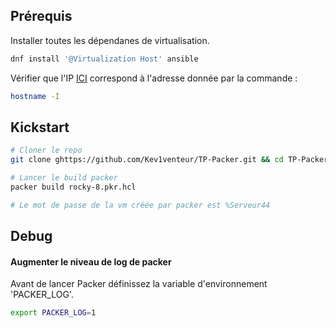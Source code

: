 ## Prérequis
Installer toutes les dépendanes de virtualisation.
```bash
dnf install '@Virtualization Host' ansible
```
Vérifier que l'IP [ICI](rocky-8.pkr.hcl#L22) correspond à l'adresse donnée par la commande :
```bash
hostname -I
```

## Kickstart

```BASH
# Cloner le repo
git clone ghttps://github.com/Kev1venteur/TP-Packer.git && cd TP-Packer

# Lancer le build packer 
packer build rocky-8.pkr.hcl

# Le mot de passe de la vm créée par packer est %Serveur44
``` 

## Debug

#### Augmenter le niveau de log de packer

Avant de lancer Packer définissez la variable d'environnement 'PACKER_LOG'.

```bash
export PACKER_LOG=1
```
